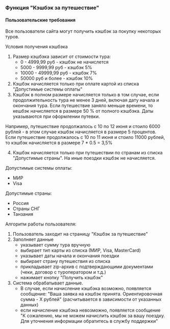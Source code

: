### Функция "Кэшбэк за путешествие"

#### Пользовательские требования

Все пользователи сайта могут получить кэшбэк за покупку некоторых туров.

Условия получения кэшбэка
1. Размер кэшбэка зависит от стоимости тура:
    - 0 - 4999,99 руб - кэшбэк не начислется
    - 5000 - 9999,99 руб - кэшбэк 5%
    - 10000 - 49999,99 руб - кэшбэк 7%
    - 50000 руб и более - кэшбэк 10%
2. Кэшбэк начисляется только при оплате картой из списка "Допустимые системы оплаты"
3. Кэшбэк в полном размере начисляется только в том случае, если продолжительность тура не менее 3
 дней, включая дату начала и окончания тура. Если путешествие заняло меньше времени, то кешбэк начисляется в размере 50
 % от полного кэшбэка. Даты указываются при оформлении путевки. 
 
 Например, путешествие продолжалось с 10 по 12 июня и стоило 6000 рублей - в этом случае кэшбэк начисляется в размере 5 процентов.
 Если путешествие продолжалось с 10 по 11 июня и стоило 11000 рублей, то кэшбэк начисляется в  размере 7 * 0.5 = 3,5%
 
4. Кэшбэк начисляется только при путешествии по странам из списка "Допустимые страны". На иные поездки кэшбэк не начисляется.

Допустимые системы оплаты:
- МИР
- Visa

Допустимые страны:
- Россия
- Страны СНГ
- Танзания

Алгоритм работы пользователя:
1. Пользователь заходит на страницу "Кэшбэк за путешествие"
2. Заполняет данные
    - указывает сумму тура вручную
    - выбирает тип карты из списка (МИР, Visa, MasterCard)
    - указывает даты начала и окончания поездки
    - выбирает страну путешествия из списка
    - прикладывает zip-архив с подтверждающими документами (чеки, договор с туроператором и т.д.)
    - нажимает кнопку "Получить кэшбэк"
3. Система обрабатывает данные. 
    - В случае, если начисление кэшбэка возможно, появляется сообщение: "Ваша заявка на кэшбэк принята. Ориентировочная сумма - Х рублей" (расчитывается в зависимости от указанных данных)
    - если начисление кэшбэка невозможно, появляется сообщение "К сожалению, мы не можем начислить кэшбэк за вашу поездку. Для уточнения информации обратитесь в службу поддержки"
    

